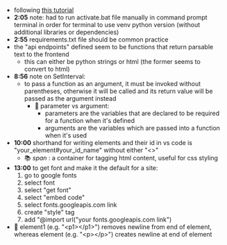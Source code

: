- following [this tutorial](https://youtu.be/6IxgsW5VoKg?si=btrsG0l0zuEk9Q9c)
- **2:05** note: had to run activate.bat file manually in command prompt terminal in order for terminal to use venv python version (without additional libraries or dependencies)
- **2:55** requirements.txt file should be common practice
- the "api endpoints" defined seem to be functions that return parsable text to the frontend
  - this can either be python strings or html (the former seems to convert to html)
- **8:56** note on SetInterval:
  - to pass a function as an argument, it must be invoked without parentheses, otherwise it will be called and its return value will be passed as the argument instead
    - 🐇 parameter vs argument: 
      - parameters are the variables that are declared to be required for a function when it's defined
      - arguments are the variables which are passed into a function when it's used
- **10:00** shorthand for writing elements and their id in vs code is "your_element#your_id_name" without either "<>"
  - 📚 *span* : a container for tagging html content, useful for css styling  
- **13:00** to get font and make it the default for a site: 
  1. go to google fonts
  2. select font
  3. select "get font"
  4. select "embed code"
  5. select fonts.googleapis.com link
  6. create "style" tag
  7. add "@import url("your fonts.googleapis.com link")
- 🐇 element1 (e.g. "\<p1>\</p1>") removes newline from end of element, whereas element (e.g. "\<p>\</p>") creates newline at end of element
